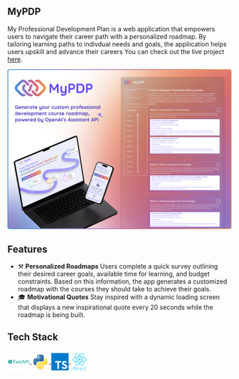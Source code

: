 ## MyPDP

My Professional Development Plan is a web application that empowers users to navigate their career path with a personalized roadmap. By tailoring learning paths to indivdual needs and goals, the appliication helps users upskill and advance their careers You can check out the live project [here](https://career-coach.netlify.app).

![Portfolio Screenshot](frontend/career-coach/public/thumbnail.png)

## Features
- ⚒️ **Personalized Roadmaps** Users complete a quick survey outlining their desired career goals, available time for learning, and budget constraints. Based on this information, the app generates a customized roadmap with the courses they should take to achieve their goals.
- 🎓 **Motivational Quotes** Stay inspired with a dynamic loading screen that displays a new inspirational quote every 20 seconds while the roadmap is being built.

## Tech Stack
<p align="left">
<a href="https://fastapi.tiangolo.com/tutorial/first-steps/" target="_blank" rel="noreferrer">
    <img align="center" src="https://raw.githubusercontent.com/devicons/devicon/master/icons/fastapi/fastapi-original-wordmark.svg" alt="FastAPI" width="50" height="50" />
</a>
<a href="https://www.python.org/" target="_blank" rel="noreferrer">
    <img align="center" src="https://raw.githubusercontent.com/devicons/devicon/master/icons/python/python-original.svg" alt="python" width="40" height="40" />
</a>
<a href="https://www.typescriptlang.org/" target="_blank" rel="noreferrer">
    <img align="center" src="https://raw.githubusercontent.com/devicons/devicon/master/icons/typescript/typescript-original.svg" alt="typescript" width="40" height="40" /> 
</a>
<a href="https://react.dev/" target="_blank" rel="noreferrer">
      <img align="center" src="https://raw.githubusercontent.com/devicons/devicon/master/icons/react/react-original-wordmark.svg" alt="react" width="40" height="40" />
</a>  
</p>

